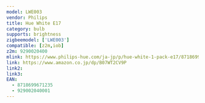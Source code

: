 ```yaml
---
model: LWE003
vendor: Philips
title: Hue White E17
category: bulb
supports: brightness
zigbeemodel: ['LWE003']
compatible: [z2m,iob]
z2m: 9290020400
mlink: https://www.philips-hue.com/ja-jp/p/hue-white-1-pack-e17/8718699671235
link: https://www.amazon.co.jp/dp/B07WT2CV9P
link2: 
link3: 
EAN: 
  - 8718699671235
  - 929002040001
---
```

